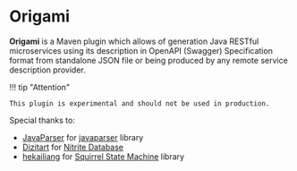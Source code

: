 # Origami

**Origami** is a Maven plugin which allows of generation Java RESTful microservices using its description in OpenAPI (Swagger) Specification format from standalone JSON file or being produced by any remote service description provider.

!!! tip "Attention"
    
    This plugin is experimental and should not be used in production.


Special thanks to:

* [JavaParser](https://javaparser.org) for [javaparser](https://github.com/javaparser/javaparser) library
* [Dizitart](https://www.dizitart.org/) for [Nitrite Database](https://github.com/nitrite/nitrite-java)
* [hekailiang](https://github.com/hekailiang) for [Squirrel State Machine](http://hekailiang.github.io/squirrel) library 